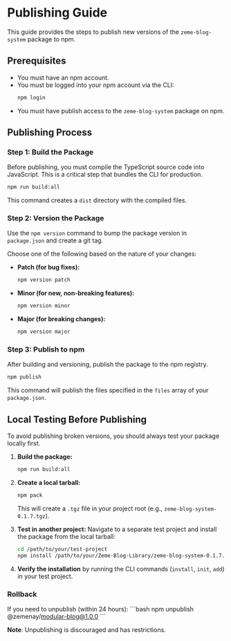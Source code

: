 # Publishing Guide

This guide provides the steps to publish new versions of the `zeme-blog-system` package to npm.

## Prerequisites

- You must have an npm account.
- You must be logged into your npm account via the CLI:
  ```bash
  npm login
  ```
- You must have publish access to the `zeme-blog-system` package on npm.

## Publishing Process

### Step 1: Build the Package

Before publishing, you must compile the TypeScript source code into JavaScript. This is a critical step that bundles the CLI for production.

```bash
npm run build:all
```

This command creates a `dist` directory with the compiled files.

### Step 2: Version the Package

Use the `npm version` command to bump the package version in `package.json` and create a git tag.

Choose one of the following based on the nature of your changes:

- **Patch (for bug fixes):**
  ```bash
  npm version patch
  ```
- **Minor (for new, non-breaking features):**
  ```bash
  npm version minor
  ```
- **Major (for breaking changes):**
  ```bash
  npm version major
  ```

### Step 3: Publish to npm

After building and versioning, publish the package to the npm registry.

```bash
npm publish
```

This command will publish the files specified in the `files` array of your `package.json`.

## Local Testing Before Publishing

To avoid publishing broken versions, you should always test your package locally first.

1.  **Build the package:**
    ```bash
    npm run build:all
    ```

2.  **Create a local tarball:**
    ```bash
    npm pack
    ```
    This will create a `.tgz` file in your project root (e.g., `zeme-blog-system-0.1.7.tgz`).

3.  **Test in another project:**
    Navigate to a separate test project and install the package from the local tarball:
    ```bash
    cd /path/to/your/test-project
    npm install /path/to/your/Zeme-Blog-Library/zeme-blog-system-0.1.7.tgz
    ```

4.  **Verify the installation** by running the CLI commands (`install`, `init`, `add`) in your test project.

### Rollback

If you need to unpublish (within 24 hours):
\`\`\`bash
npm unpublish @zemenay/modular-blog@1.0.0
\`\`\`

**Note**: Unpublishing is discouraged and has restrictions.
